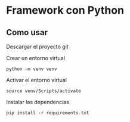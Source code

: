 # Framework con Python

## Como usar

Descargar el proyecto git

Crear un entorno virtual
```
python -m venv venv
```

Activar el entorno virtual
```
source venv/Scripts/activate
```

Instalar las dependencias
```
pip install -r requirements.txt
```